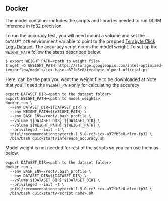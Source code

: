 <!--- 40. Docker -->
## Docker

The model container includes the scripts and libraries needed to run 
DLRM inference in fp32 precision.

To run the accuracy test, you will need
mount a volume and set the `DATASET_DIR` environment variable to point
to the prepped [Terabyte Click Logs Dataset](#dataset). 
The accuracy script needs the model weight. To set up the `WEIGHT_PATH` 
follow the steps described below.

```
$ export WEIGHT_PATH=<path to weight file>
$ wget -O $WEIGHT_PATH https://storage.googleapis.com/intel-optimized-tensorflow/models/icx-base-a37fb5e8/terabyte_mlperf_official.pt 
```
Here, <path to weight file> can be the path you want the weight file to be downloaded at
Note that you'll need the `WEIGHT_PATH`only for calculating the accuracy

```
export DATASET_DIR=<path to the dataset folder>
export WEIGHT_PATH=<path to model weights>
docker run \
  --env DATASET_DIR=${DATASET_DIR} \
  --env WEIGHT_PATH=${WEIGHT_PATH} \
  --env BASH_ENV=/root/.bash_profile \
  --volume ${DATASET_DIR}:${DATASET_DIR} \
  --volume ${WEIGHT_PATH}:${WEIGHT_PATH} \
  --privileged --init -t \
  intel/recommendation:pytorch-1.5.0-rc3-icx-a37fb5e8-dlrm-fp32 \
  /bin/bash quickstart/inference_accuracy.sh
```

Model weight is not needed for rest of the scripts so you can use them as below,

```
export DATASET_DIR=<path to the dataset folder>
docker run \
  --env BASH_ENV=/root/.bash_profile \
  --env DATASET_DIR=${DATASET_DIR} \
  --volume ${DATASET_DIR}:${DATASET_DIR} \
  --privileged --init -t \
  intel/recommendation:pytorch-1.5.0-rc3-icx-a37fb5e8-dlrm-fp32 \
  /bin/bash quickstart/<script name>.sh
```
